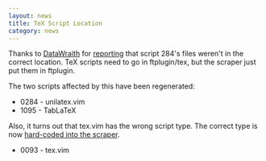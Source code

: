 ```yaml
---
layout: news
title: TeX Script Location
category: news
---
```


Thanks to [DataWraith](https://github.com/DataWraith)
for [reporting](https://github.com/vim-scripts/vim-scraper/issues/issue/9)
that script 284's files weren't in the correct location.
TeX scripts need to go in ftplugin/tex, but the scraper just
put them in ftplugin.

The two scripts affected by this have been regenerated:

 * 0284 - unilatex.vim
 * 1095 - TabLaTeX

Also, it turns out that tex.vim has the wrong script type.  The correct
type is now [hard-coded into the scraper](https://github.com/vim-scripts/vim-scraper/commit/12a3e65c72c57f8ef0d19e7745ea28d54f99f5fa).

 * 0093 - tex.vim


